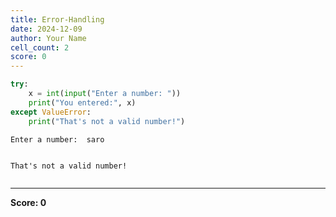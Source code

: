 ```yaml
---
title: Error-Handling
date: 2024-12-09
author: Your Name
cell_count: 2
score: 0
---
```


```python
try:
    x = int(input("Enter a number: "))
    print("You entered:", x)
except ValueError:
    print("That's not a valid number!")
```

    Enter a number:  saro


    That's not a valid number!



```python

```


---
**Score: 0**
